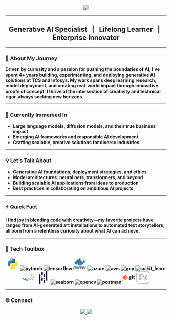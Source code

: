 <!-- Hero Banner with Typing SVG (different structure and greeting) -->
<p align="center">
  <img src="https://readme-typing-svg.herokuapp.com/?font=Satisfy&size=40&pause=1200&color=1E90FF&background=00000000&center=true&vCenter=true&width=700&lines=Rishabh+Varshney+here!;Generative+AI+builder;+4+years+in+AI,+TCS+%26+Infosys;Let’s+connect+%F0%9F%91%89" />
</p>




----------------------------------------

<!-- Subtitle with emotive icons and skill highlights -->
<p align="center">
  <h2 align="center">Generative AI Specialist</b> &nbsp; | &nbsp; <b>Lifelong Learner</b> &nbsp; | &nbsp; <b>Enterprise Innovator</h2>
</p>
    
---

### 🚀 About My Journey

Driven by curiosity and a passion for pushing the boundaries of AI, I’ve spent 4+ years building, experimenting, and deploying generative AI solutions at TCS and Infosys. My work spans deep learning research, model deployment, and creating real-world impact through innovative proofs of concept. I thrive at the intersection of creativity and technical rigor, always seeking new horizons.

---

### 🌱 Currently Immersed In

- Large language models, diffusion models, and their true business impact  
- Emerging AI frameworks and responsible AI development  
- Crafting scalable, creative solutions for diverse industries

---

### 💡 Let’s Talk About

- Generative AI foundations, deployment strategies, and ethics  
- Model architectures: neural nets, transformers, and beyond  
- Building scalable AI applications from ideas to production  
- Best practices in collaborating on ambitious AI projects

---

### ⚡ Quick Fact

I find joy in blending code with creativity—my favorite projects have ranged from AI-generated art installations to automated text storytellers, all born from a relentless curiosity about what AI can achieve.

---

### 🧰 Tech Toolbox

<p align="center">
  <img src="https://raw.githubusercontent.com/devicons/devicon/master/icons/python/python-original.svg" alt="python" width="40">
  <img src="https://www.vectorlogo.zone/logos/pytorch/pytorch-icon.svg" alt="pytorch" width="40">
  <img src="https://www.vectorlogo.zone/logos/tensorflow/tensorflow-icon.svg" alt="tensorflow" width="40">
  <img src="https://raw.githubusercontent.com/devicons/devicon/master/icons/docker/docker-original-wordmark.svg" alt="docker" width="40">
  <img src="https://www.vectorlogo.zone/logos/microsoft_azure/microsoft_azure-icon.svg" alt="azure" width="40">
  <img src="https://www.vectorlogo.zone/logos/amazon_aws/amazon_aws-ar21.svg" alt="aws" width="40">
  <img src="https://www.vectorlogo.zone/logos/google_cloud/google_cloud-icon.svg" alt="gcp" width="40">
  <img src="https://upload.wikimedia.org/wikipedia/commons/0/05/Scikit_learn_logo_small.svg" alt="scikit_learn" width="40">
  <img src="https://raw.githubusercontent.com/devicons/devicon/master/icons/mysql/mysql-original-wordmark.svg" alt="mysql" width="40">
  <img src="https://raw.githubusercontent.com/devicons/devicon/2ae2a900d2f041da66e950e4d48052658d850630/icons/pandas/pandas-original.svg" alt="pandas" width="40">
  <img src="https://seaborn.pydata.org/_images/logo-mark-lightbg.svg" alt="seaborn" width="40">
  <img src="https://www.vectorlogo.zone/logos/opencv/opencv-icon.svg" alt="opencv" width="40">
  <img src="https://www.vectorlogo.zone/logos/getpostman/getpostman-icon.svg" alt="postman" width="40">
  <img src="https://raw.githubusercontent.com/devicons/devicon/master/icons/git/git-original-wordmark.svg" alt="git" width="40">
  <img src="https://raw.githubusercontent.com/devicons/devicon/master/icons/photoshop/photoshop-line.svg" alt="photoshop" width="40">
</p>

---

### 🌐 Connect

<p align="center">
  <a href="https://linkedin.com/in/rishabh-varshney-036459153" target="blank">
    <img src="https://img.icons8.com/color/48/000000/linkedin.png" width="40" />
  </a>
  <a href="https://www.instagram.com/rishabhv_20/?hl=en" target="blank">
    <img src="https://img.icons8.com/fluency/48/instagram-new.png" width="40" />
  </a>
</p>


<!--
**RishabhVarshney007/RishabhVarshney007** is a ✨ _special_ ✨ repository because its `README.md` (this file) appears on your GitHub profile.

Here are some ideas to get you started:

- 🔭 I’m currently working on ...
- 🌱 I’m currently learning ...
- 👯 I’m looking to collaborate on ...
- 🤔 I’m looking for help with ...
- 💬 Ask me about ...
- 📫 How to reach me: ...
- 😄 Pronouns: ...
- ⚡ Fun fact: ...
-->
